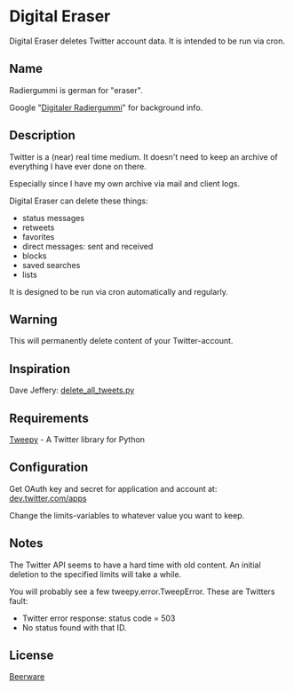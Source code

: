 Digital Eraser
==============

Digital Eraser deletes Twitter account data. It is intended to be run via cron.

Name
----

Radiergummi is german for "eraser".

Google "[Digitaler Radiergummi](https://www.google.com/search?q=%22Digitaler+Radiergummi%22)" for background info.

Description
-----------

Twitter is a (near) real time medium. It doesn't need to keep an archive of
everything I have ever done on there.

Especially since I have my own archive via mail and client logs.

Digital Eraser can delete these things:

- status messages
- retweets
- favorites
- direct messages: sent and received
- blocks
- saved searches
- lists

It is designed to be run via cron automatically and regularly.

Warning
-------

This will permanently delete content of your Twitter-account.

Inspiration
-----------

Dave Jeffery: [delete_all_tweets.py](https://gist.github.com/113241)

Requirements
------------

[Tweepy](https://github.com/tweepy/tweepy/) - A Twitter library for Python

Configuration
-------------

Get OAuth key and secret for application and account at:
[dev.twitter.com/apps](https://dev.twitter.com/apps)

Change the limits-variables to whatever value you want to keep.

Notes
-----

The Twitter API seems to have a hard time with old content. An initial deletion
to the specified limits will take a while.

You will probably see a few tweepy.error.TweepError. These are Twitters fault:

- Twitter error response: status code = 503
- No status found with that ID.

License
-------

[Beerware](https://en.wikipedia.org/wiki/Beerware)
